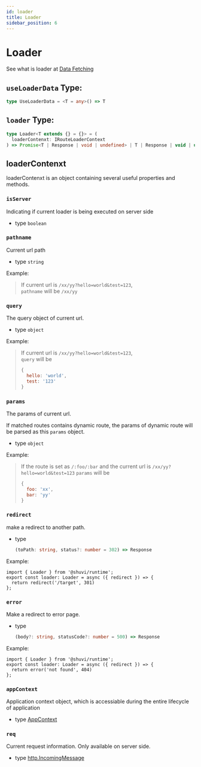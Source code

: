 ```yaml
---
id: loader
title: Loader
sidebar_position: 6
---
```


# Loader

See what is loader at [Data Fetching](../guide/data-fetching.md)

## `useLoaderData` Type:
```ts
type UseLoaderData = <T = any>() => T
```

## `loader` Type:

```ts
type Loader<T extends {} = {}> = (
  loaderContenxt: IRouteLoaderContext
) => Promise<T | Response | void | undefined> | T | Response | void | undefined;
```

## loaderContenxt

loaderContenxt is an object containing several useful properties and methods.

### `isServer`

Indicating if current loader is being executed on server side

- type `boolean`

### `pathname`

Current url path

- type `string`

Example:

> If current url is `/xx/yy?hello=world&test=123`,    
> `pathname` will be `/xx/yy`

### `query`

The query object of current url.

- type `object`


Example:

> If current url is `/xx/yy?hello=world&test=123`,     
> `query` will be
> ```js
> {
>   hello: 'world',
>   test: '123'
> }
> ```

### `params`

The params of current url.

If matched routes contains dynamic route, the params of dynamic route will be parsed as this `params` object.

- type `object`

Example:
> If the route is set as `/:foo/:bar` and the current url is `/xx/yy?hello=world&test=123`
> `params` will be
> ```js
> {
>   foo: 'xx',
>   bar: 'yy'
> }
> ```

### `redirect`

make a redirect to another path.

- type
  ```ts
  (toPath: string, status?: number = 302) => Response
  ```

Example:
```tsx
import { Loader } from '@shuvi/runtime';
export const loader: Loader = async ({ redirect }) => {
  return redirect('/target', 301)
};
```

### `error`

Make a redirect to error page.

- type
  ```ts
  (body?: string, statusCode?: number = 500) => Response
  ```

Example:
```tsx
import { Loader } from '@shuvi/runtime';
export const loader: Loader = async ({ redirect }) => {
  return error('not found', 404)
};
```

### `appContext`

Application context object, which is accessiable during the entire lifecycle of application

- type [AppContext](../api-reference/plugin/runtimePlugin-api#getappcontext)
  

### `req`

Current request information. Only available on server side.

- type [http.IncomingMessage](https://nodejs.org/api/http.html#http_class_http_incomingmessage)


